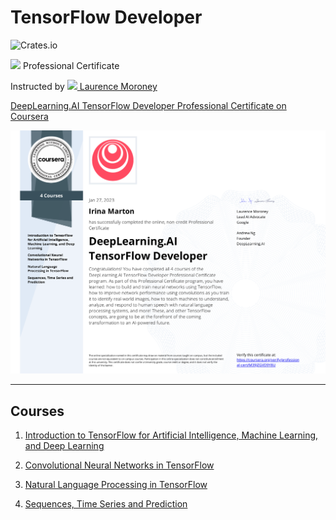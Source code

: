 # TensorFlow Developer
![Crates.io](https://img.shields.io/crates/l/rustc-serialize?style=flat-square)

[<img src="https://github.png" width="200"/>](https://www.deeplearning.ai) Professional Certificate

Instructed by [<img src="https://githublaurence_moroney.png" width="20"/> Laurence Moroney](https://laurencemoroney.com/about.html)



[DeepLearning.AI TensorFlow Developer Professional Certificate on Coursera](https://www.coursera.org/professional-certificates/tensorflow-in-practice)

[<img src="https://github.com/irinamarton/TensorFlow-Developer/blob/main/misc/Coursera%20TensorFlow%20Developer%20M39JZGVD9Y8U.pdf" />](https://https://coursera.org/verify/professional-cert/M39JZGVD9Y8U)

---

## Courses
  1. [Introduction to TensorFlow for Artificial Intelligence, Machine Learning, and Deep Learning](https://github1)

  2. [Convolutional Neural Networks in TensorFlow](https://github2)

  3. [Natural Language Processing in TensorFlow](https://github3)

  4. [Sequences, Time Series and Prediction](https://github4)

